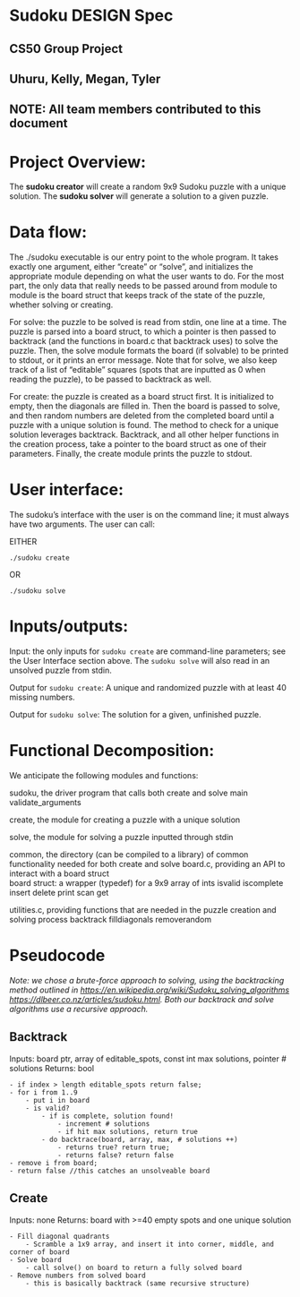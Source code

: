 # Sudoku DESIGN Spec
## CS50 Group Project 
## Uhuru, Kelly, Megan, Tyler
## NOTE: All team members contributed to this document

# Project Overview:
The **sudoku creator** will create a random 9x9 Sudoku puzzle with a unique solution. The **sudoku solver** will generate a solution to a given puzzle. 

# Data flow:
The ./sudoku executable is our entry point to the whole program. It takes exactly one argument, either “create” or “solve”, and initializes the appropriate module depending on what the user wants to do. For the most part, the only data that really needs to be passed around from module to module is the board struct that keeps track of the state of the puzzle, whether solving or creating. 

For solve: the puzzle to be solved is read from stdin, one line at a time. The puzzle is parsed into a board struct, to which a pointer is then passed to backtrack (and the functions in board.c that backtrack uses) to solve the puzzle. Then, the solve module formats the board (if solvable) to be printed to stdout, or it prints an error message. Note that for solve, we also keep track of a list of “editable” squares (spots that are inputted as 0 when reading the puzzle), to be passed to backtrack as well. 

For create: the puzzle is created as a board struct first. It is initialized to empty, then the diagonals are filled in. Then the board is passed to solve, and then random numbers are deleted from the completed board until a puzzle with a unique solution is found. The method to check for a unique solution leverages backtrack. Backtrack, and all other helper functions in the creation process, take a pointer to the board struct as one of their parameters. Finally, the create module prints the puzzle to stdout. 

# User interface: 
The sudoku’s interface with the user is on the command line; it must always have two arguments. The user can call:

EITHER
```
./sudoku create
```

OR
```
./sudoku solve
```

# Inputs/outputs:
Input: the only inputs for `sudoku create` are command-line parameters; see the User Interface section above. The `sudoku solve` will also read in an unsolved puzzle from stdin.

Output for `sudoku create`: A unique and randomized puzzle with at least 40 missing numbers.

Output for `sudoku solve`: The solution for a given, unfinished puzzle.


# Functional Decomposition:
We anticipate the following modules and functions: 

sudoku, the driver program that calls both create and solve 
    main
    validate_arguments 

create, the module for creating a puzzle with a unique solution

solve, the module for solving a puzzle inputted through stdin

common, the directory (can be compiled to a library) of common functionality needed for both create and solve 
    board.c, providing an API to interact with a board struct  
    board struct: a wrapper (typedef) for a 9x9 array of ints 
    isvalid 
	iscomplete 
	insert
	delete
	print
	scan 
	get

utilities.c, providing functions that are needed in the puzzle creation and solving process
	backtrack
	filldiagonals
	removerandom

# Pseudocode
*Note: we chose a brute-force approach to solving, using the backtracking method outlined in https://en.wikipedia.org/wiki/Sudoku_solving_algorithms 
https://dlbeer.co.nz/articles/sudoku.html. Both our backtrack and solve algorithms use a recursive approach.*

## Backtrack
Inputs: board ptr, array of editable_spots, const int max solutions, pointer # solutions
Returns: bool

	- if index > length editable_spots return false;
	- for i from 1..9
		- put i in board 
		- is valid? 
			- if is complete, solution found! 
				- increment # solutions
				- if hit max solutions, return true
			- do backtrace(board, array, max, # solutions ++)
				- returns true? return true;
				- returns false? return false
	- remove i from board;
	- return false //this catches an unsolveable board



## Create
Inputs: none
Returns: board with >=40 empty spots and one unique solution

	- Fill diagonal quadrants
		- Scramble a 1x9 array, and insert it into corner, middle, and corner of board
	- Solve board
		- call solve() on board to return a fully solved board
	- Remove numbers from solved board
		- this is basically backtrack (same recursive structure)















